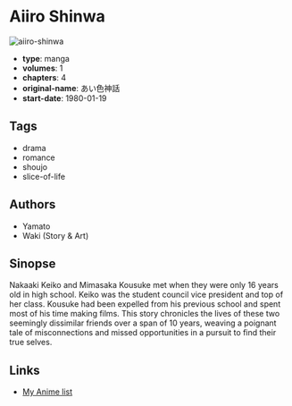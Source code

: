 # Aiiro Shinwa

![aiiro-shinwa](https://cdn.myanimelist.net/images/manga/2/25232.jpg)

-   **type**: manga
-   **volumes**: 1
-   **chapters**: 4
-   **original-name**: あい色神話
-   **start-date**: 1980-01-19

## Tags

-   drama
-   romance
-   shoujo
-   slice-of-life

## Authors

-   Yamato
-   Waki (Story & Art)

## Sinopse

Nakaaki Keiko and Mimasaka Kousuke met when they were only 16 years old in high school. Keiko was the student council vice president and top of her class. Kousuke had been expelled from his previous school and spent most of his time making films. This story chronicles the lives of these two seemingly dissimilar friends over a span of 10 years, weaving a poignant tale of misconnections and missed opportunities in a pursuit to find their true selves.

## Links

-   [My Anime list](https://myanimelist.net/manga/16946/Aiiro_Shinwa)
